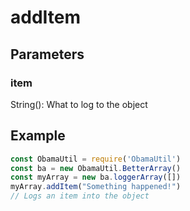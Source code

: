 # addItem
## Parameters
### item
String(): What to log to the object
## Example
```javascript
const ObamaUtil = require('ObamaUtil')
const ba = new ObamaUtil.BetterArray()
const myArray = new ba.loggerArray([])
myArray.addItem("Something happened!")
// Logs an item into the object
```
